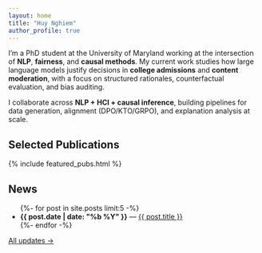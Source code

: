 ```yaml
---
layout: home
title: "Huy Nghiem"
author_profile: true
---
```


I’m a PhD student at the University of Maryland working at the intersection of **NLP**, **fairness**, and **causal methods**.
My current work studies how large language models justify decisions in **college admissions** and **content moderation**, with a focus on structured rationales, counterfactual evaluation, and bias auditing.

I collaborate across **NLP + HCI + causal inference**, building pipelines for data generation, alignment (DPO/KTO/GRPO), and explanation analysis at scale.

## Selected Publications

{% include featured_pubs.html %}

## News

<ul class="news-list">
{%- for post in site.posts limit:5 -%}
  <li><strong>{{ post.date | date: "%b %Y" }}</strong> — <a href="{{ post.url | relative_url }}">{{ post.title }}</a></li>
{%- endfor -%}
</ul>

<p><a href="{{ '/year-archive/' | relative_url }}">All updates →</a></p>
